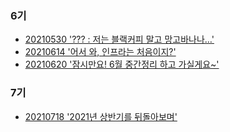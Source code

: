 ### 6기
- [20210530 '??? : 저는 블랙커피 말고 망고바나나…' ](https://seondongpyo.github.io/blackcoffee/blog-study-start/)
- [20210614 '어서 와, 인프라는 처음이지?'](https://seondongpyo.github.io/infra%20workshop/infra-workshop-week1-step1/)
- [20210620 '잠시만요! 6월 중간정리 하고 가실게요~'](https://seondongpyo.github.io/blackcoffee/blog-study-remembrance/)

### 7기
- [20210718 '2021년 상반기를 뒤돌아보며' ](https://seondongpyo.github.io/blackcoffee/2021-first-half-remembrance/)